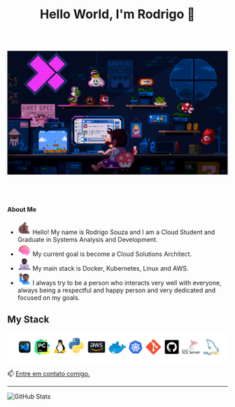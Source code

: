 
<center><h1> Hello World, I'm Rodrigo 👋</h1></center>
<br></br>

![MarioDev](./assets/225813708-98b745f2-7d22-48cf-9150-083f1b00d6c9.gif)


<br></br>


#### **About Me**

- <img src="./assets/Call Me Hand Medium-Dark Skin Tone.png" alt="Me" width="30">   Hello! My name is Rodrigo Souza and I am a Cloud Student and Graduate in Systems Analysis and Development.
- <img src="./assets/Brain.png" alt="Brain" width="30"> My current goal is become a Cloud Solutions Architect.
- <img src="./assets/Man Technologist Dark Skin Tone.png" alt="Programing" width="30"> My main stack is Docker, Kubernetes, Linux and AWS.
- <img src="./assets/Man Raising Hand Medium-Dark Skin Tone.png" alt="About" width="30"> I always try to be a person who interacts very well with everyone, always being a respectful and happy person and very dedicated and focused on my goals.

## **My Stack**

<img src="./assets/Documento de Rodrigo Souza.png" alt="MyStack">


📫 [Entre em contato comigo.](https://www.linkedin.com/in/rodrigo-souza384/)

------

<img src="https://github-readme-stats.vercel.app/api?username=rodrigoss384&show_icons=true&theme=radical&v=1" alt="GitHub Stats">


<!--
**rodrigoss384/rodrigoss384** is a ✨ _special_ ✨ repository because its `README.md` (this file) appears on your GitHub profile.

Here are some ideas to get you started:

- 🔭 I’m currently working on ...
- 🌱 I’m currently learning ...
- 👯 I’m looking to collaborate on ...
- 🤔 I’m looking for help with ...
- 💬 Ask me about ...
- 📫 How to reach me: ...
- 😄 Pronouns: ...
- ⚡ Fun fact: ...
-->
